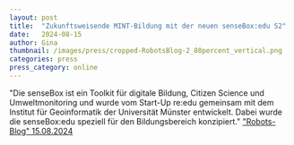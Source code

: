 ```yaml
---
layout: post
title:  "Zukunftsweisende MINT-Bildung mit der neuen senseBox:edu S2"
date:   2024-08-15
author: Gina
thumbnail: /images/press/cropped-RobotsBlog-2_80percent_vertical.png
categories: press
press_category: online
---
```

"Die senseBox ist ein Toolkit für digitale Bildung, Citizen Science und Umwelt­monitoring und wurde vom Start-Up re:edu gemeinsam mit dem Institut für Geoinformatik der Universität Münster entwickelt. Dabei wurde die senseBox:edu speziell für den Bildungsbereich konzipiert."
<a href="https://robots-blog.com/2024/08/15/zukunftsweisende-mint-bildung-mit-der-neuen-senseboxedu-s2/">"Robots-Blog" 15.08.2024</a>
